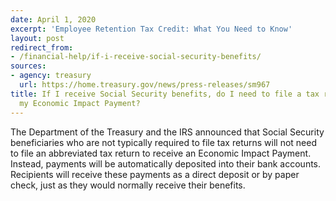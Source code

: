 ```yaml
---
date: April 1, 2020
excerpt: 'Employee Retention Tax Credit: What You Need to Know'
layout: post
redirect_from:
- /financial-help/if-i-receive-social-security-benefits/
sources:
- agency: treasury
  url: https://home.treasury.gov/news/press-releases/sm967
title: If I receive Social Security benefits, do I need to file a tax return to receive
  my Economic Impact Payment?
---
```


The Department of the Treasury and the IRS announced that Social Security beneficiaries who are not typically required to file tax returns will not need to file an abbreviated tax return to receive an Economic Impact Payment. Instead, payments will be automatically deposited into their bank accounts. Recipients will receive these payments as a direct deposit or by paper check, just as they would normally receive their benefits.